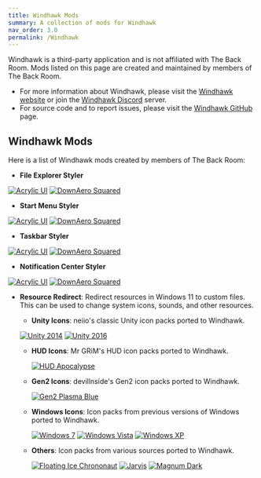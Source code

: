 ```yaml
---
title: Windhawk Mods
summary: A collection of mods for Windhawk
nav_order: 3.0
permalink: /Windhawk
---
```


Windhawk is a third-party application and is not affiliated with The Back Room. Mods listed on this page are created and maintained by members of The Back Room.
- For more information about Windhawk, please visit the [Windhawk website](https://windhawk.net) or join the [Windhawk Discord](https://discord.com/servers/windhawk-923944342991818753) server.
- For source code and to report issues, please visit the [Windhawk GitHub](https://github.com/ramensoftware/windhawk) page.

## Windhawk Mods
Here is a list of Windhawk mods created by members of The Back Room:

- **File Explorer Styler**

[![Acrylic UI](https://img.shields.io/badge/Acrylic%20UI-black?style=plastic&logo=codecrafters&logoColor=white&logoSize=auto&labelColor=blue&color=black&cacheSeconds=3600)](https://the-back-room.info/Windhawk/FileExplorerStyler/AcrylicUI) 
[![DownAero Squared](https://img.shields.io/badge/DownAero%20Squared-black?style=plastic&logo=codecrafters&logoColor=white&logoSize=auto&labelColor=blue&color=black&cacheSeconds=3600)](https://the-back-room.info/Windhawk/FileExplorerStyler/DownAeroSquared)

- **Start Menu Styler**

[![Acrylic UI](https://img.shields.io/badge/Acrylic%20UI-black?style=plastic&logo=codecrafters&logoColor=white&logoSize=auto&labelColor=blue&color=black&cacheSeconds=3600)](https://the-back-room.info/Windhawk/StartMenuStyler/AcrylicUI) 
[![DownAero Squared](https://img.shields.io/badge/DownAero%20Squared-black?style=plastic&logo=codecrafters&logoColor=white&logoSize=auto&labelColor=blue&color=black&cacheSeconds=3600)](https://the-back-room.info/Windhawk/StartMenuStyler/DownAeroSquared)

- **Taskbar Styler**

[![Acrylic UI](https://img.shields.io/badge/Acrylic%20UI-black?style=plastic&logo=codecrafters&logoColor=white&logoSize=auto&labelColor=blue&color=black&cacheSeconds=3600)](https://the-back-room.info/Windhawk/TaskbarStyler/AcrylicUI) 
[![DownAero Squared](https://img.shields.io/badge/DownAero%20Squared-black?style=plastic&logo=codecrafters&logoColor=white&logoSize=auto&labelColor=blue&color=black&cacheSeconds=3600)](https://the-back-room.info/Windhawk/TaskbarStyler/DownAeroSquared)

- **Notification Center Styler**

[![Acrylic UI](https://img.shields.io/badge/Acrylic%20UI-black?style=plastic&logo=codecrafters&logoColor=white&logoSize=auto&labelColor=blue&color=black&cacheSeconds=3600)](https://the-back-room.info/Windhawk/NotificationCenterStyler/AcrylicUI) 
[![DownAero Squared](https://img.shields.io/badge/DownAero%20Squared-black?style=plastic&logo=codecrafters&logoColor=white&logoSize=auto&labelColor=blue&color=black&cacheSeconds=3600)](https://the-back-room.info/Windhawk/NotificationCenterStyler/DownAeroSquared)

- **Resource Redirect**: Redirect resources in Windows 11 to custom files. This can be used to change system icons, sounds, and other resources.

    - **Unity Icons**: neiio's classic Unity icon packs ported to Windhawk.

    [![Unity 2014](https://img.shields.io/badge/Unity%202014-black?style=plastic&logo=codecrafters&logoColor=white&logoSize=auto&labelColor=blue&color=black&cacheSeconds=3600)](https://the-back-room.info/Windhawk/ResourceRedirect/Unity2014) 
    [![Unity 2016](https://img.shields.io/badge/Unity%202016-black?style=plastic&logo=codecrafters&logoColor=white&logoSize=auto&labelColor=blue&color=black&cacheSeconds=3600)](https://the-back-room.info/Windhawk/ResourceRedirect/Unity2016)

    - **HUD  Icons**: Mr GRiM's HUD icon packs ported to Windhawk.

        [![HUD Apocalypse](https://img.shields.io/badge/HUD%20Apocalypse-black?style=plastic&logo=codecrafters&logoColor=white&logoSize=auto&labelColor=blue&color=black&cacheSeconds=3600)](https://the-back-room.info/Windhawk/ResourceRedirect/HUDApocalypse) 

    - **Gen2 Icons**: devillnside's Gen2 icon packs ported to Windhawk.

        [![Gen2 Plasma Blue](https://img.shields.io/badge/Gen2%20Plasma%20Blue-black?style=plastic&logo=codecrafters&logoColor=white&logoSize=auto&labelColor=blue&color=black&cacheSeconds=3600)](https://the-back-room.info/Windhawk/ResourceRedirect/Gen2PlasmaBlue)

    - **Windows Icons**: Icon packs from previous versions of Windows ported to Windhawk.

        [![Windows 7](https://img.shields.io/badge/Windows%207-black?style=plastic&logo=codecrafters&logoColor=white&logoSize=auto&labelColor=blue&color=black&cacheSeconds=3600)](https://the-back-room.info/Windhawk/ResourceRedirect/Windows7) 
        [![Windows Vista](https://img.shields.io/badge/Windows%20Vista-black?style=plastic&logo=codecrafters&logoColor=white&logoSize=auto&labelColor=blue&color=black&cacheSeconds=3600)](https://the-back-room.info/Windhawk/ResourceRedirect/WindowsVista) 
        [![Windows XP](https://img.shields.io/badge/Windows%20XP-black?style=plastic&logo=codecrafters&logoColor=white&logoSize=auto&labelColor=blue&color=black&cacheSeconds=3600)](https://the-back-room.info/Windhawk/ResourceRedirect/WindowsXP)

    - **Others**: Icon packs from various sources ported to Windhawk.

        [![Floating Ice Chrononaut](https://img.shields.io/badge/Floating%20Ice%20Chrononaut-black?style=plastic&logo=codecrafters&logoColor=white&logoSize=auto&labelColor=blue&color=black&cacheSeconds=3600)](https://the-back-room.info/Windhawk/ResourceRedirect/FloatingIceChrononaut) 
        [![Jarvis](https://img.shields.io/badge/Jarvis-black?style=plastic&logo=codecrafters&logoColor=white&logoSize=auto&labelColor=blue&color=black&cacheSeconds=3600)](https://the-back-room.info/Windhawk/ResourceRedirect/Jarvis) 
        [![Magnum Dark](https://img.shields.io/badge/Magnum%20Dark-black?style=plastic&logo=codecrafters&logoColor=white&logoSize=auto&labelColor=blue&color=black&cacheSeconds=3600)](https://the-back-room.info/Windhawk/ResourceRedirect/MagnumDark)
